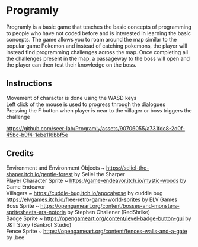 # Programly

Programly is a basic game that teaches the basic concepts of programming to people who have not coded before and is interested in learning the basic concepts. The game allows you to roam around the map similar to the popular game Pokemon and instead of catching pokemons, the player will instead find programming challenges across the map. Once completing all the challenges present in the map, a passageway to the boss will open and the player can then test their knowledge on the boss.

## Instructions
Movement of character is done using the WASD keys\
Left click of the mouse is used to progress through the dialogues\
Pressing the F button when player is near to the villager or boss triggers the challenge



https://github.com/seer-lab/Programly/assets/90706055/a731fdc8-2d0f-45bc-b0f4-1ebe116bbf5e



## Credits
Environment and Environment Objects ~ https://seliel-the-shaper.itch.io/gentle-forest by Seliel the Sharper\
Player Character Sprite ~ https://game-endeavor.itch.io/mystic-woods by Game Endeavor\
Villagers ~ https://cuddle-bug.itch.io/apocalypse by cuddle bug\
https://elvgames.itch.io/free-retro-game-world-sprites by ELV Games\
Boss Sprite ~ https://opengameart.org/content/bosses-and-monsters-spritesheets-ars-notoria by Stephen Challener (RedShrike)\
Badge Sprite ~ https://opengameart.org/content/level-badge-button-gui by J&T Story (Bankrot Studio)\
Fence Sprite ~ https://opengameart.org/content/fences-walls-and-a-gate by .bee
